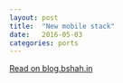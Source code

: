 ```yaml
---
layout: post
title:  "New mobile stack"
date:   2016-05-03
categories: ports
---
```


[Read on blog.bshah.in](http://blog.bshah.in/2016/05/02/plasma-mobile-new-base-system/)
